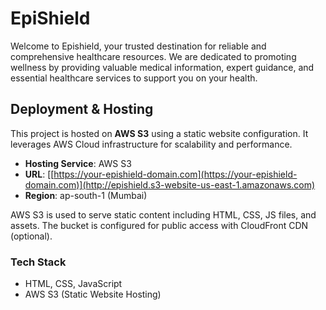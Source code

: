 # EpiShield
Welcome to Epishield, your trusted destination for reliable and comprehensive healthcare resources. We are dedicated to promoting wellness by providing valuable medical information, expert guidance, and essential healthcare services to support you on your health.

## Deployment & Hosting

This project is hosted on **AWS S3** using a static website configuration. It leverages AWS Cloud infrastructure for scalability and performance.

- **Hosting Service**: AWS S3
- **URL**: [[https://your-epishield-domain.com](https://your-epishield-domain.com)](http://epishield.s3-website-us-east-1.amazonaws.com)
- **Region**: ap-south-1 (Mumbai)

AWS S3 is used to serve static content including HTML, CSS, JS files, and assets. The bucket is configured for public access with CloudFront CDN (optional).

### Tech Stack
- HTML, CSS, JavaScript
- AWS S3 (Static Website Hosting)
